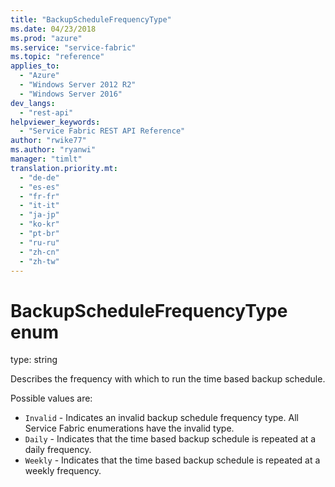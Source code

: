 ```yaml
---
title: "BackupScheduleFrequencyType"
ms.date: 04/23/2018
ms.prod: "azure"
ms.service: "service-fabric"
ms.topic: "reference"
applies_to: 
  - "Azure"
  - "Windows Server 2012 R2"
  - "Windows Server 2016"
dev_langs: 
  - "rest-api"
helpviewer_keywords: 
  - "Service Fabric REST API Reference"
author: "rwike77"
ms.author: "ryanwi"
manager: "timlt"
translation.priority.mt: 
  - "de-de"
  - "es-es"
  - "fr-fr"
  - "it-it"
  - "ja-jp"
  - "ko-kr"
  - "pt-br"
  - "ru-ru"
  - "zh-cn"
  - "zh-tw"
---
```

# BackupScheduleFrequencyType enum

type: string

Describes the frequency with which to run the time based backup schedule.


Possible values are: 

  - `Invalid` - Indicates an invalid backup schedule frequency type. All Service Fabric enumerations have the invalid type.
  - `Daily` - Indicates that the time based backup schedule is repeated at a daily frequency.
  - `Weekly` - Indicates that the time based backup schedule is repeated at a weekly frequency.

